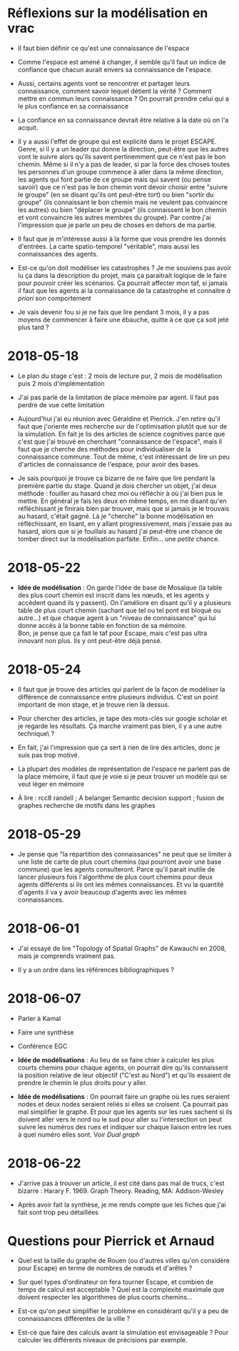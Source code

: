 # Réflexions sur la modélisation en vrac

* Il faut bien définir ce qu'est une connaissance de l'espace

* Comme l'espace est amené à changer, il semble qu'il faut un indice de
  confiance que chacun aurait envers sa connaissance de l'espace.

* Aussi, certains agents vont se rencontrer et partager leurs connaissance,
  comment savoir lequel détient la vérité ? Comment mettre en commun leurs
  connaissance ? On pourrait prendre celui qui a le plus confiance en sa
  connaissance

* La confiance en sa connaissance devrait être relative à la date où on l'a
  acquit.

* Il y a aussi l'effet de groupe qui est explicité dans le projet ESCAPE.
  Genre, si il y a un leader qui donne la direction, peut-être que les autres
  vont le suivre alors qu'ils savent pertinemment que ce n'est pas le bon
  chemin.  Même si il n'y a pas de leader, si par la force des choses toutes
  les personnes d'un groupe commence à aller dans la même direction, les agents
  qui font partie de ce groupe mais qui savent (ou pense savoir) que ce n'est
  pas le bon chemin vont devoir choisir entre "suivre le groupe" (en se disant
  qu'ils ont peut-être tort) ou bien "sortir du groupe" (ils connaissant le bon
  chemin mais ne veulent pas convaincre les autres) ou bien "déplacer le
  groupe" (ils connaissent le bon chemin et vont convaincre les autres membres
  du groupe).  Par contre j'ai l'impression que je parle un peu de choses en
  dehors de ma partie.

* Il faut que je m'intéresse aussi à la forme que vous prendre les donnés
  d'entrées. La carte spatio-temporel "véritable", mais aussi les connaissances
  des agents.

* Est-ce qu'on doit modéliser les catastrophes ? Je me souviens pas avoir lu ça
  dans la description du projet, mais ça paraitrait logique de le faire pour
  pouvoir créer les scénarios. Ça pourrait affecter mon taf, si jamais il faut
  que les agents ai la connaissance de la catastrophe et connaitre *à priori*
  son comportement

* Je vais devenir fou si je ne fais que lire pendant 3 mois, il y a pas moyens
  de commencer à faire une ébauche, quitte à ce que ça soit jeté plus tard ?

# 2018-05-18

* Le plan du stage c'est : 2 mois de lecture pur, 2 mois de modélisation puis 2
  mois d'implémentation

* J'ai pas parlé de la limitation de place mémoire par agent. Il faut pas perdre
  de vue cette limitation

* Aujourd'hui j'ai eu réunion avec Géraldine et Pierrick. J'en retire qu'il
  faut que j'oriente mes recherche sur de l'optimisation plutôt que sur de la
  simulation.  En fait je lis des articles de science cognitives parce que
  c'est que j'ai trouvé en cherchant "connaissance de l'espace", mais il faut
  que je cherche des méthodes pour individualiser de la connaissance commune.
  Tout de même, c'est intéressant de lire un peu d'articles de connaissance de
  l'espace, pour avoir des bases.

* Je sais pourquoi je trouve ça bizarre de ne faire que lire pendant la première
  partie du stage. Quand je dois chercher un objet, j'ai deux méthode : fouiller
  au hasard chez moi ou réfléchir à où j'ai bien pus le mettre. En général je
  fais les deux en même temps, en me disant qu'en réfléchissant je finirais bien
  par trouver, mais que si jamais je le trouvais au hasard, c'était gagné. Là je
  "cherche" la bonne modélisation en réfléchissant, en lisant, en y allant
  progressivement, mais j'essaie pas au hasard, alors que si je fouillais au
  hasard j'ai peut-être une chance de tomber direct sur la modélisation
  parfaite. Enfin... une _petite_ chance.

# 2018-05-22

* **Idée de modélisation** : On garde l'idée de base de Mosaïque (la table des
  plus court chemin est inscrit dans les nœuds, et les agents y accèdent quand
  ils y passent). On l'améliore en disant qu'il y a plusieurs table de plus
  court chemin (sachant que tel ou tel pont est bloqué ou autre...) et que
  chaque agent à un "niveau de connaissance" qui lui donne accès à la bonne
  table en fonction de sa mémoire.  
  Bon, je pense que ça fait le taf pour Escape, mais c'est pas ultra innovant
  non plus. Ils y ont peut-être déjà pensé.

# 2018-05-24

* Il faut que je trouve des articles qui parlent de la façon de modéliser la
  différence de connaissance entre plusieurs individus. C'est un point
  important de mon stage, et je trouve rien là dessus.

* Pour chercher des articles, je tape des mots-clés sur google scholar et je
  regarde les résultats. Ça marche vraiment pas bien, il y a une autre
  technique\ ?

* En fait, j'ai l'impression que ça sert à rien de lire des articles, donc je
  suis pas trop motivé.

* La plupart des modèles de représentation de l'espace ne parlent pas de la
  place mémoire, il faut que je voie si je peux trouver un modèle qui se veut
  léger en mémoire

* À lire :  rcc8 randell ; A belanger Semantic decision support ; fusion de
  graphes recherche de motifs dans les graphes

# 2018-05-29

* Je pense que "la répartition des connaissances" ne peut que se limiter à une
  liste de carte de plus court chemins (qui pourront avoir une base commune) que
  les agents consulteront. Parce qu'il parait inutile de lancer plusieurs fois
  l'algorithme de plus court chemins pour deux agents différents si ils ont les
  mêmes connaissances. Et vu la quantité d'agents il va y avoir beaucoup
  d'agents avec les mêmes connaissances.

# 2018-06-01

* J'ai essayé de lire "Topology of Spatial Graphs" de Kawauchi en 2008, mais je
  comprends vraiment pas.

* Il y a un ordre dans les références bibliographiques ?

# 2018-06-07

* Parler à Kamal

* Faire une synthèse

* Conférence EGC

* **Idée de modélisations** : Au lieu de se faire chier à calculer les plus
  courts chemins pour chaque agents, on pourrait dire qu'ils connaissent la
  position relative de leur objectif ("C'est au Nord") et qu'ils essaient de
  prendre le chemin le plus droits pour y aller.

* **Idée de modélisations** : On pourrait faire un graphe où les rues seraient
  nodes et deux nodes seraient reliés si elles se croisent. Ça pourrait pas mal
  simplifier le graphe. Et pour que les agents sur les rues sachent si ils
  doivent aller vers le nord ou le sud pour aller su l'intersection on peut
  suivre les numéros des rues et indiquer sur chaque liaison entre les rues à
  quel numéro elles sont. Voir _Dual graph_

# 2018-06-22

* J'arrive pas à trouver un article, il est cité dans pas mal de trucs, c'est
  bizarre : Harary F. 1969. Graph Theory. Reading, MA: Addison-Wesley

* Après avoir fait la synthèse, je me rends compte que les fiches que j'ai fait
  sont trop peu détaillées

# Questions pour Pierrick et Arnaud

* Quel est la taille du graphe de Rouen (ou d'autres villes qu'on considère pour
  Escape) en terme de nombres de nœuds et d'arêtes ?

* Sur quel types d'ordinateur on fera tourner Escape, et combien de temps de
  calcul est acceptable ? Quel est la complexité maximale que doivent respecter
  les algorithmes de plus courts chemins...

* Est-ce qu'on peut simplifier le problème en considérant qu'il y a peu de
  connaissances différentes de la ville ?

* Est-ce que faire des calculs avant la simulation est envisageable ? Pour
  calculer les différents niveaux de précisions par exemple.
